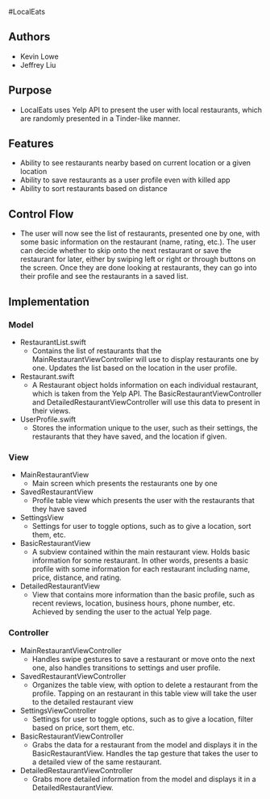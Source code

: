 #LocalEats

## Authors
* Kevin Lowe
* Jeffrey Liu

## Purpose
* LocalEats uses Yelp API to present the user with local restaurants,
which are randomly presented in a Tinder-like manner.

## Features
* Ability to see restaurants nearby based on current location or a
given location
* Ability to save restaurants as a user profile even with killed app
* Ability to sort restaurants based on distance

## Control Flow
* The user will now see the list of restaurants, presented one by one,
with some basic information on the restaurant (name, rating, etc.).
The user can decide whether to skip onto the next restaurant or save the
restaurant for later, either by swiping left or right or through buttons
on the screen. Once they are done looking at restaurants, they can go into
their profile and see the restaurants in a saved list.

## Implementation

### Model
* RestaurantList.swift
    * Contains the list of restaurants that the MainRestaurantViewController
    will use to display restaurants one by one. Updates the list based on
    the location in the user profile.
* Restaurant.swift
    * A Restaurant object holds information on each individual restaurant,
    which is taken from the Yelp API. The BasicRestaurantViewController
    and DetailedRestaurantViewController will use this data to present
    in their views.
* UserProfile.swift
    * Stores the information unique to the user, such as their settings,
    the restaurants that they have saved, and the location if given.

### View
* MainRestaurantView
    * Main screen which presents the restaurants one by one
* SavedRestaurantView
    * Profile table view which presents the user with the
    restaurants that they have saved
* SettingsView
    * Settings for user to toggle options, such as to give a location,
    sort them, etc.
* BasicRestaurantView
    * A subview contained within the main restaurant view. Holds basic
    information for some restaurant. In other words, presents a basic
    profile with some information for each restaurant including name,
    price, distance, and rating.
* DetailedRestaurantView
    * View that contains more information than the basic profile, such as
    recent reviews, location, business hours, phone number, etc. Achieved
    by sending the user to the actual Yelp page.

### Controller
* MainRestaurantViewController
    * Handles swipe gestures to save a restaurant or move onto the next one,
    also handles transitions to settings and user profile.
* SavedRestaurantViewController
    * Organizes the table view, with option to delete a restaurant from
    the profile. Tapping on an restaurant in this table view will take
    the user to the detailed restaurant view
* SettingsViewController
    * Settings for user to toggle options, such as to give a location,
    filter based on price, sort them, etc.
* BasicRestaurantViewController
    * Grabs the data for a restaurant from the model and displays it in
    the BasicRestaurantView. Handles the tap gesture that takes the user
    to a detailed view of the same restaurant.
* DetailedRestaurantViewController
    * Grabs more detailed information from the model and displays it in
    a DetailedRestaurantView.

